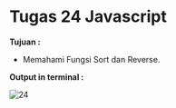 # Tugas 24 Javascript

<b>Tujuan : </b>
<ul>
  <li>Memahami Fungsi Sort dan Reverse.</li>
</ul>

<b>Output in terminal : </b>

![24](https://user-images.githubusercontent.com/92837751/184476806-0036d53c-6ebe-4378-9223-1f7225dd36e8.jpg)
